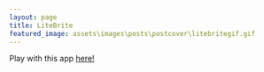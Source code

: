 ```yaml
---
layout: page
title: LiteBrite
featured_image: assets\images\posts\postcover\litebritegif.gif
---
```


Play with this app [here!](aisaadaniya.github.io/litebrite/index.html)
